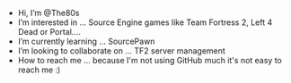 - Hi, I’m @The80s
- I’m interested in ... Source Engine games like Team Fortress 2, Left 4 Dead or Portal....
- I’m currently learning ... SourcePawn
- I’m looking to collaborate on ... TF2 server management
- How to reach me ... because I'm not using GitHub much it's not easy to reach me :)

<!---
The80s/The80s is a ✨ special ✨ repository because its `README.md` (this file) appears on your GitHub profile.
You can click the Preview link to take a look at your changes.
--->
